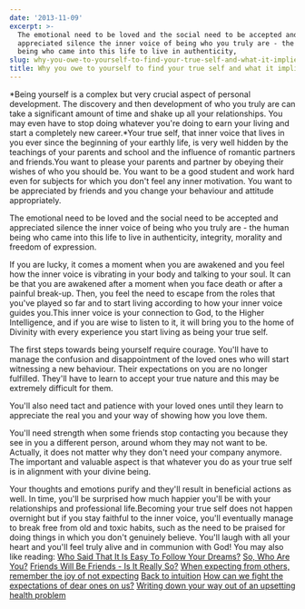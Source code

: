 ```yaml
---
date: '2013-11-09'
excerpt: >-
  The emotional need to be loved and the social need to be accepted and
  appreciated silence the inner voice of being who you truly are - the human
  being who came into this life to live in authenticity,
slug: why-you-owe-to-yourself-to-find-your-true-self-and-what-it-implies
title: Why you owe to yourself to find your true self and what it implies
---
```


*Being yourself is a complex but very crucial aspect of personal development. The discovery and then development of who you truly are can take a significant amount of time and shake up all your relationships. You may even have to stop doing whatever you're doing to earn your living and start a completely new career.*Your true self, that inner voice that lives in you ever since the beginning of your earthly life, is very well hidden by the teachings of your parents and school and the influence of romantic partners and friends.You want to please your parents and partner by obeying their wishes of who you should be. You want to be a good student and work hard even for subjects for which you don't feel any inner motivation. You want to be appreciated by friends and you change your behaviour and attitude appropriately.

The emotional need to be loved and the social need to be accepted and appreciated silence the inner voice of being who you truly are - the human being who came into this life to live in authenticity, integrity, morality and freedom of expression.

If you are lucky, it comes a moment when you are awakened and you feel how the inner voice is vibrating in your body and talking to your soul. It can be that you are awakened after a moment when you face death or after a painful break-up. Then, you feel the need to escape from the roles that you've played so far and to start living according to how your inner voice guides you.This inner voice is your connection to God, to the Higher Intelligence, and if you are wise to listen to it, it will bring you to the home of Divinity with every experience you start living as being your true self.

The first steps towards being yourself require courage. You'll have to manage the confusion and disappointment of the loved ones who will start witnessing a new behaviour. Their expectations on you are no longer fulfilled. They'll have to learn to accept your true nature and this may be extremely difficult for them.

You'll also need tact and patience with your loved ones until they learn to appreciate the real you and your way of showing how you love them.

You'll need strength when some friends stop contacting you because they see in you a different person, around whom they may not want to be. Actually, it does not matter why they don't need your company anymore. The important and valuable aspect is that whatever you do as your true self is in alignment with your divine being.

Your thoughts and emotions purify and they'll result in beneficial actions as well. In time, you'll be surprised how much happier you'll be with your relationships and professional life.Becoming your true self does not happen overnight but if you stay faithful to the inner voice, you'll eventually manage to break free from old and toxic habits, such as the need to be praised for doing things in which you don't genuinely believe. You'll laugh with all your heart and you'll feel truly alive and in communion with God!
You may also like reading:
[Who Said That It Is Easy To Follow Your Dreams?](http://www.flyingthoughts.net/?p=402)
[So, Who Are You?](http://www.flyingthoughts.net/?p=556)
[Friends Will Be Friends - Is It Really So?](http://www.flyingthoughts.net/?p=633)
[When expecting from others, remember the joy of not expecting](http://www.flyingthoughts.net/?p=691)
[Back to intuition](http://www.flyingthoughts.net/?m=201305)
[How can we fight the expectations of dear ones on us?](http://www.flyingthoughts.net/?p=735)
[Writing down your way out of an upsetting health problem](http://www.flyingthoughts.net/?p=921)
